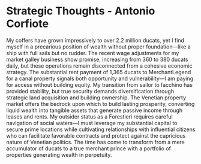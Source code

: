 # Strategic Thoughts - Antonio Corfiote

My coffers have grown impressively to over 2.2 million ducats, yet I find myself in a precarious position of wealth without proper foundation—like a ship with full sails but no rudder. The recent wage adjustments for my market galley business show promise, increasing from 360 to 380 ducats daily, but these operations remain disconnected from a cohesive economic strategy. The substantial rent payment of 1,365 ducats to MerchantLegend for a canal property signals both opportunity and vulnerability—I am paying for access without building equity. My transition from sailor to facchino has provided stability, but true security demands diversification through strategic land acquisition and building ownership. The Venetian property market offers the bedrock upon which to build lasting prosperity, converting liquid wealth into tangible assets that generate passive income through leases and rents. My outsider status as a Forestieri requires careful navigation of social waters—I must leverage my substantial capital to secure prime locations while cultivating relationships with influential citizens who can facilitate favorable contracts and protect against the capricious nature of Venetian politics. The time has come to transform from a mere accumulator of ducats to a true merchant prince with a portfolio of properties generating wealth in perpetuity.
